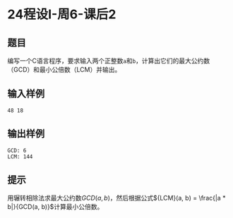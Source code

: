 # 24程设I-周6-课后2

## 题目

编写一个C语言程序，要求输入两个正整数`a`和`b`，计算出它们的最大公约数（GCD）和最小公倍数（LCM）并输出。

## 输入样例

```
48 18
```

## 输出样例

```
GCD: 6
LCM: 144
```

## 提示

用辗转相除法求最大公约数$GCD(a, b)$，然后根据公式${LCM}(a, b) = \frac{|a * b|}{GCD(a, b)}$计算最小公倍数。









